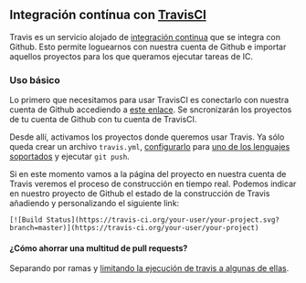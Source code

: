 ## Integración contínua con [TravisCI](https://travis-ci.org/)
Travis es un servicio alojado de [integración continua](https://es.wikipedia.org/wiki/Integraci%C3%B3n_continua) que se integra con Github. Esto permite loguearnos con nuestra cuenta de Github e importar aquellos proyectos para los que queramos ejecutar tareas de IC.

### Uso básico
Lo primero que necesitamos para usar TravisCI es conectarlo con nuestra cuenta de Github accediendo a [este enlace](https://travis-ci.org/auth). Se sncronizarán los proyectos de tu cuenta de Github con tu cuenta de TravisCI.

Desde allí, activamos los proyectos donde queremos usar Travis. Ya sólo queda crear un archivo `travis.yml`, [configurarlo](https://docs.travis-ci.com/user/customizing-the-build) para [uno de los lenguajes soportados](https://docs.travis-ci.com/user/languages/) y ejecutar `git push`.

Si en este momento vamos a la página del proyecto en nuestra cuenta de Travis veremos el proceso de construcción en tiempo real. Podemos indicar en nuestro proyecto de Github el estado de la construcción de Travis añadiendo y personalizando el siguiente link:
```
[![Build Status](https://travis-ci.org/your-user/your-project.svg?branch=master)](https://travis-ci.org/your-user/your-project)
```

#### ¿Cómo ahorrar una multitud de pull requests?
Separando por ramas y [limitando la ejecución de travis a algunas de ellas](https://blog.travis-ci.com/2012-08-13-build-workflow-around-pull-requests).